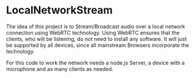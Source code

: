 # LocalNetworkStream

The idea of this project is to Stream/Broadcast audio over a local network connection using WebRTC technology.
Using WebRTC ensures that the clients, who will be listening, do not need to install any software. 
It will just be supported by all devices, since all mainstream Browsers incorporate the technology.

For this code to work the network needs a node.js Server, a device with a microphone and as many clients as needed.

